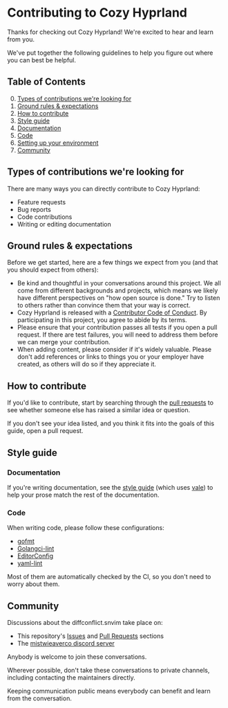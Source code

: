 # Contributing to Cozy Hyprland

Thanks for checking out Cozy Hyprland!
We're excited to hear and learn from you.

We've put together the following guidelines to
help you figure out where you can best be helpful.

## Table of Contents

0. [Types of contributions we're looking for](#types-of-contributions-were-looking-for)
0. [Ground rules & expectations](#ground-rules--expectations)
0. [How to contribute](#how-to-contribute)
0. [Style guide](#style-guide)
  1. [Documentation](#documentation)
  2. [Code](#code)
0. [Setting up your environment](#setting-up-your-environment)
0. [Community](#community)

## Types of contributions we're looking for

There are many ways you can directly contribute to Cozy Hyprland:

- Feature requests
- Bug reports
- Code contributions
- Writing or editing documentation

## Ground rules & expectations

Before we get started,
here are a few things we expect from you (and that you should expect from others):

- Be kind and thoughtful in your conversations around this project.
  We all come from different backgrounds and projects,
  which means we likely have different perspectives on "how open source is done."
  Try to listen to others rather than convince them that your way is correct.
- Cozy Hyprland is released with a [Contributor Code of Conduct](./CODE_OF_CONDUCT.md).
  By participating in this project, you agree to abide by its terms.
- Please ensure that your contribution passes all tests if you open a pull request.
  If there are test failures, you will need to address them before we can merge your contribution.
- When adding content, please consider if it's widely valuable.
  Please don't add references or links to things you or your employer have created,
  as others will do so if they appreciate it.

## How to contribute

If you'd like to contribute,
start by searching through the [pull requests](https://github.com/mistweaverco/cozy-hyprland/pulls) to
see whether someone else has raised a similar idea or question.

If you don't see your idea listed, and you think it fits into the goals of this guide, open a pull request.

## Style guide

### Documentation

If you're writing documentation,
see the [style guide](./docs/.vale/styles) (which uses [vale](https://vale.sh)) to
help your prose match the rest of the documentation.

### Code

When writing code,
please follow these configurations:

- [gofmt](https://pkg.go.dev/cmd/gofmt)
- [Golangci-lint](https://golangci-lint.run/)
- [EditorConfig](./.editorconfig)
- [yaml-lint](./.yamllint.yaml)

Most of them are automatically checked by the CI,
so you don't need to worry about them.

## Community

Discussions about the diffconflict.snvim take place on:

- This repository's [Issues](https://github.com/mistweaverco/cozy-hyprland/issues) and
  [Pull Requests](https://github.com/mistweaverco/cozy-hyprland/pulls) sections
- The [mistwieaverco discord server](https://mistweaverco.com/discord)

Anybody is welcome to join these conversations.

Wherever possible,
don't take these conversations to private channels,
including contacting the maintainers directly.

Keeping communication public means everybody can benefit and learn from the conversation.
